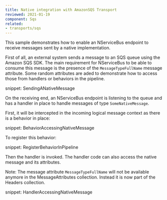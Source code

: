 ```yaml
---
title: Native integration with AmazonSQS Transport
reviewed: 2021-01-19
component: Sqs
related:
- transports/sqs
---
```


This sample demonstrates how to enable an NServiceBus endpoint to receive messages sent by a native implementation.

First of all, an external system sends a message to an SQS queue using the Amazon SQS SDK.
The main requirement for NServiceBus to be able to consume this message is the presence of the `MessageTypeFullName` message attribute.
Some random attributes are aded to demonstrate how to access those from handlers or behaviors in the pipeline.

snippet: SendingANativeMessage

On the receiving end, an NServiceBus endpoint is listening to the queue and has a handler in place to handle messages of type `SomeNativeMessage`.

First, it will be intercepted in the incoming logical message context as there is a behavior in place:

snippet: BehaviorAccessingNativeMessage

To register this behavior:

snippet: RegisterBehaviorInPipeline

Then the handler is invoked. The handler code can also access the native message and its attributes.

Note: The message attribute `MessageTypeFullName` will not be available anymore in the MessageAttributes collection. Instead it is now part of the Headers collection.

snippet: HandlerAccessingNativeMessage

